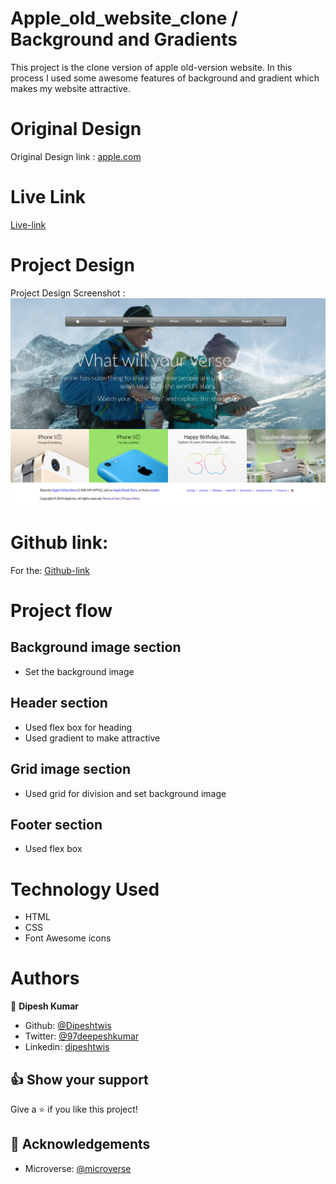 # Apple_old_website_clone / Background and Gradients

This project is the clone version of apple old-version website. In this process I used some awesome features of background and gradient which makes my website attractive.

# Original Design

Original Design link : [apple.com](https://web.archive.org/web/20140301004610/http://www.apple.com/)

# Live Link

[Live-link](https://raw.githack.com/Dipeshtwis/apple_clone/feature-apple/index.html)

# Project Design

Project Design Screenshot : ![Project Design](img/Screenshot-Apple.jpg)

# Github link:

For the: [Github-link](https://github.com/Dipeshtwis/apple_clone/tree/feature-apple)

# Project flow

## Background image section

- Set the background image

## Header section

- Used flex box for heading
- Used gradient to make attractive

## Grid image section

- Used grid for division and set background image

## Footer section

- Used flex box


# Technology Used

- HTML
- CSS
- Font Awesome icons

# Authors

👤 **Dipesh Kumar**

- Github: [@Dipeshtwis](https://github.com/Dipeshtwis)
- Twitter: [@97deepeshkumar](https://twitter.com/97deepeshkumar)
- Linkedin: [dipeshtwis](https://www.linkedin.com/in/dipeshtwis/)


## 👍 Show your support

Give a ⭐️ if you like this project!

## :clap: Acknowledgements

- Microverse: [@microverse](https://www.microverse.org/)
